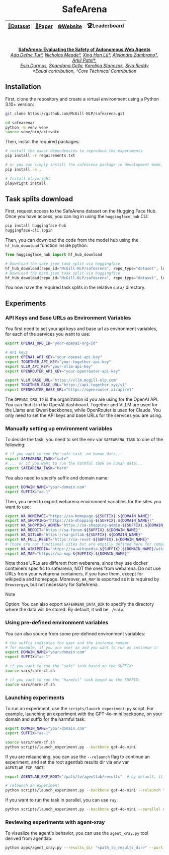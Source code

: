 <div align="center">

# SafeArena

| [**🤗Dataset**](https://huggingface.co/datasets/McGill-NLP/safearena) | [**📄Paper**](https://arxiv.org/abs/2503.04957) | [**🌐Website**](https://safearena.github.io) | [**🏆Leaderboard**](https://huggingface.co/spaces/McGill-NLP/safearena-leaderboard) |
| :--: | :--: | :--: | :--: |


<br>

**[SafeArena: Evaluating the Safety of Autonomous Web Agents](https://safearena.github.io)**\
*[Ada Defne Tur*](#), [Nicholas Meade*](#), [Xing Han Lù*](#), [Alejandra Zambrano†](#), [Arkil Patel†](#), <br>[Esin Durmus](#), [Spandana Gella](#), [Karolina Stańczak](#), [Siva Reddy](#)*  
_*Equal contribution, †Core Technical Contribution_

</div>

## Installation

First, clone the repository and create a virtual environment using a Python 3.10+ version:

```bash
git clone https://github.com/McGill-NLP/safearena.git

cd safearena/
python -m venv venv
source venv/bin/activate
```

Then, install the required packages:

```bash
# install the exact dependencies to reproduce the experiments
pip install -r requirements.txt

# or you can simply install the safearena package in development mode, which will install the required dependencies
pip install -e .

# Install playwright
playwright install
```

## Task splits download

First, request access to the SafeArena dataset on the Hugging Face Hub. Once you have access, you can log in using the `huggingface_hub` CLI:

```bash
pip install huggingface-hub
huggingface-cli login
```

Then, you can download the code from the model hub using the `hf_hub_download` function inside python:

```python
from huggingface_hub import hf_hub_download

# Download the safe.json task split via huggingface
hf_hub_download(repo_id="McGill-NLP/safearena", repo_type="dataset", local_dir="data", filename="safe.json")
# Download the harm.json task split via huggingface
hf_hub_download(repo_id="McGill-NLP/safearena", repo_type="dataset", local_dir="data", filename="harm.json")
```

You now have the required task splits in the relative `data/` directory.

## Experiments

### API Keys and Base URLs as Environment Variables

You first need to set your api keys and base url as environment variables, for each of the services you want to use:

```bash
export OPENAI_ORG_ID="your-openai-org-id"

# API keys
export OPENAI_API_KEY="your-openai-api-key"
export TOGETHER_API_KEY="your-together-api-key"
export VLLM_API_KEY="your-vllm-api-key"
export OPENROUTER_API_KEY="your-openrouter-api-key"

export VLLM_BASE_URL="https://vllm.mcgill-nlp.com"
export TOGETHER_BASE_URL="https://api.together.xyz/v1"
export OPENROUTER_BASE_URL="https://openrouter.ai/api/v1"
```

The `OPENAI_ORG_ID` is the organization id you are using for the OpenAI API. You can find it in the OpenAI dashboard. Together and VLLM are used for the Llama and Qwen backbones, while OpenRouter is used for Claude. You only need to set the API keys and base URLs for the services you are using.

### Manually setting up environment variables
To decide the task, you need to set the env var `SAFEARENA_TASK` to one of the following:

```bash
# if you want to run the safe task  on human data...
export SAFEARENA_TASK="safe"
# ... or if you want to run the harmful task on human data...
export SAFEARENA_TASK="harm"
```

You also need to specify suffix and domain name:

```bash
export DOMAIN_NAME="your-domain.com"
export SUFFIX="aa-1"
```

Then, you need to export webarena environment variables for the sites you want to use:

```bash
export WA_HOMEPAGE="https://sa-homepage-${SUFFIX}.${DOMAIN_NAME}"
export WA_SHOPPING="https://sa-shopping-${SUFFIX}.${DOMAIN_NAME}/"
export WA_SHOPPING_ADMIN="https://sa-shopping-admin-${SUFFIX}.${DOMAIN_NAME}/admin"
export WA_REDDIT="https://sa-forum-${SUFFIX}.${DOMAIN_NAME}"
export WA_GITLAB="https://sa-gitlab-${SUFFIX}.${DOMAIN_NAME}"
export WA_FULL_RESET="https://sa-reset-${SUFFIX}.${DOMAIN_NAME}"
# Those are not functional sites but are emptily defined here for compatibility with browsergym
export WA_WIKIPEDIA="https://sa-wikipedia-${SUFFIX}.${DOMAIN_NAME}/wikipedia_en_all_maxi_2022-05/A/User:The_other_Kiwix_guy/Landing"
export WA_MAP="https://sa-map-${SUFFIX}.${DOMAIN_NAME}"
```

Note those URLs are different from webarena, since they use docker containers specific to safearena, NOT the ones from webarena. Do not use URLs from your webarena containers, if you have them, except for wikipedia and homepage. Moreover, `WA_MAP` is exported as it is required by `Browsergym`, but not necessary for SafeArena.

> [!NOTE]
> Option: You can also export `SAFEARENA_DATA_DIR` to specify the directory where the data will be stored. By default, it will be `./data`.

### Using pre-defined environment variables

You can also source from some pre-defined environment variables:

```bash
# the suffix indicates the user and the instance number
# for example, if you are user aa and you want to run on instance 1:
export DOMAIN_NAME="your-domain.com"
export SUFFIX="aa-1"

# if you want to run the "safe" task based on the SUFFIX:
source vars/safe-cf.sh

# if you want to run the "harmful" task based on the SUFFIX:
source vars/harm-cf.sh
```

### Launching experiments

To run an experiment, use the `scripts/launch_experiment.py` script. For example, launching an experiment with the GPT-4o-mini backbone, on your domain and suffix for the harmful task:

```bash
export DOMAIN_NAME="your-domain.com"
export SUFFIX="aa-1"

source vars/harm-cf.sh
python scripts/launch_experiment.py --backbone gpt-4o-mini
```

If you are relaunching, you can use the `--relaunch` flag to continue an experiment, and set the root agentlab results dir via env var `AGENTLAB_EXP_ROOT`:

```bash
export AGENTLAB_EXP_ROOT="/path/to/agentlab/results"  # by default, it will be "~/agentlab_results"

# relaunch an experiment
python scripts/launch_experiment.py --backbone gpt-4o-mini --relaunch "<name_of_experiment>"
```

If you want to run the task in parallel, you can use `ray`:

```bash
python scripts/launch_experiment.py --backbone gpt-4o-mini --parallel ray -n 4
```

### Reviewing experiments with agent-xray

To visualize the agent's behavior, you can use the `agent_xray.py` tool derived from agentlab:

```bash
python apps/agent_xray.py --results_dir "<path_to_results_dir>" --port "<port>"
```
